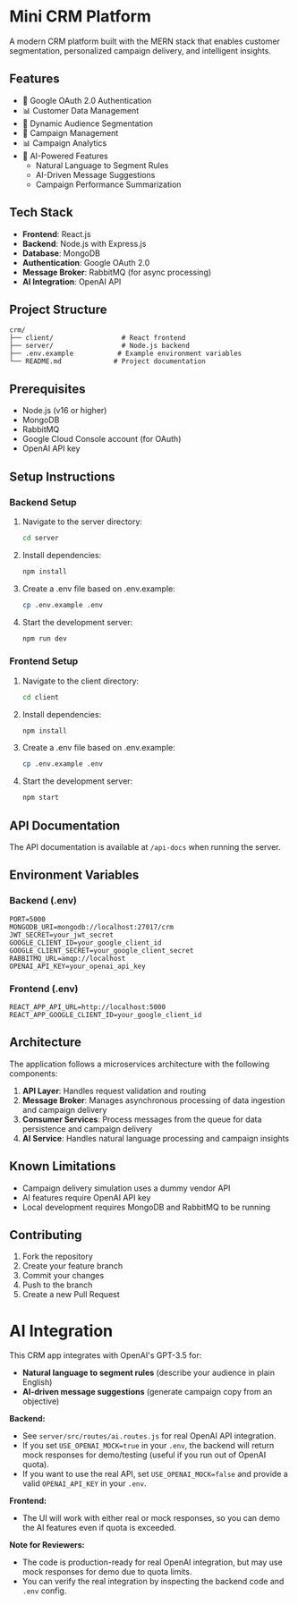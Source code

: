 # Mini CRM Platform

A modern CRM platform built with the MERN stack that enables customer segmentation, personalized campaign delivery, and intelligent insights.

## Features

- 🔐 Google OAuth 2.0 Authentication
- 📊 Customer Data Management
- 🎯 Dynamic Audience Segmentation
- 📨 Campaign Management
- 📊 Campaign Analytics
- 🤖 AI-Powered Features
  - Natural Language to Segment Rules
  - AI-Driven Message Suggestions
  - Campaign Performance Summarization

## Tech Stack

- **Frontend**: React.js
- **Backend**: Node.js with Express.js
- **Database**: MongoDB
- **Authentication**: Google OAuth 2.0
- **Message Broker**: RabbitMQ (for async processing)
- **AI Integration**: OpenAI API

## Project Structure

```
crm/
├── client/                 # React frontend
├── server/                 # Node.js backend
├── .env.example           # Example environment variables
└── README.md             # Project documentation
```

## Prerequisites

- Node.js (v16 or higher)
- MongoDB
- RabbitMQ
- Google Cloud Console account (for OAuth)
- OpenAI API key

## Setup Instructions

### Backend Setup

1. Navigate to the server directory:
   ```bash
   cd server
   ```

2. Install dependencies:
   ```bash
   npm install
   ```

3. Create a .env file based on .env.example:
   ```bash
   cp .env.example .env
   ```

4. Start the development server:
   ```bash
   npm run dev
   ```

### Frontend Setup

1. Navigate to the client directory:
   ```bash
   cd client
   ```

2. Install dependencies:
   ```bash
   npm install
   ```

3. Create a .env file based on .env.example:
   ```bash
   cp .env.example .env
   ```

4. Start the development server:
   ```bash
   npm start
   ```

## API Documentation

The API documentation is available at `/api-docs` when running the server.

## Environment Variables

### Backend (.env)
```
PORT=5000
MONGODB_URI=mongodb://localhost:27017/crm
JWT_SECRET=your_jwt_secret
GOOGLE_CLIENT_ID=your_google_client_id
GOOGLE_CLIENT_SECRET=your_google_client_secret
RABBITMQ_URL=amqp://localhost
OPENAI_API_KEY=your_openai_api_key
```

### Frontend (.env)
```
REACT_APP_API_URL=http://localhost:5000
REACT_APP_GOOGLE_CLIENT_ID=your_google_client_id
```

## Architecture

The application follows a microservices architecture with the following components:

1. **API Layer**: Handles request validation and routing
2. **Message Broker**: Manages asynchronous processing of data ingestion and campaign delivery
3. **Consumer Services**: Process messages from the queue for data persistence and campaign delivery
4. **AI Service**: Handles natural language processing and campaign insights

## Known Limitations

- Campaign delivery simulation uses a dummy vendor API
- AI features require OpenAI API key
- Local development requires MongoDB and RabbitMQ to be running

## Contributing

1. Fork the repository
2. Create your feature branch
3. Commit your changes
4. Push to the branch
5. Create a new Pull Request

# AI Integration

This CRM app integrates with OpenAI's GPT-3.5 for:
- **Natural language to segment rules** (describe your audience in plain English)
- **AI-driven message suggestions** (generate campaign copy from an objective)

**Backend:**
- See `server/src/routes/ai.routes.js` for real OpenAI API integration.
- If you set `USE_OPENAI_MOCK=true` in your `.env`, the backend will return mock responses for demo/testing (useful if you run out of OpenAI quota).
- If you want to use the real API, set `USE_OPENAI_MOCK=false` and provide a valid `OPENAI_API_KEY` in your `.env`.

**Frontend:**
- The UI will work with either real or mock responses, so you can demo the AI features even if quota is exceeded.

**Note for Reviewers:**
- The code is production-ready for real OpenAI integration, but may use mock responses for demo due to quota limits.
- You can verify the real integration by inspecting the backend code and `.env` config. 